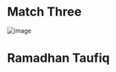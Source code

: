 # Match Three

![image](https://user-images.githubusercontent.com/55582263/138148457-80597579-0da3-475d-815c-ded5c41389cd.png)


# Ramadhan Taufiq

